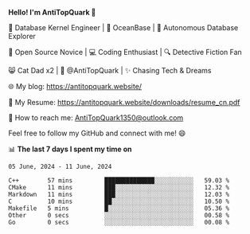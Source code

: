 
**Hello! I'm AntiTopQuark 👋**

🔧 Database Kernel Engineer | 🌊 OceanBase | 🤖 Autonomous Database Explorer

🌱 Open Source Novice | 💻 Coding Enthusiast | 🔍 Detective Fiction Fan

😸 Cat Dad x2 | 🎉 @AntiTopQuark | ✨ Chasing Tech & Dreams

🌐 My blog: https://antitopquark.website/

📄 My Resume: https://antitopquark.website/downloads/resume_cn.pdf

📧 How to reach me: AntiTopQuark1350@outlook.com

Feel free to follow my GitHub and connect with me! 😄

📊 **The last 7 days I spent my time on** 

<!--START_SECTION:waka-->
```text
05 June, 2024 - 11 June, 2024

C++        57 mins         ██████████████░░░░░░░░░░░   59.03 % 
CMake      11 mins         ███░░░░░░░░░░░░░░░░░░░░░░   12.32 % 
Markdown   11 mins         ███░░░░░░░░░░░░░░░░░░░░░░   12.03 % 
C          10 mins         ██░░░░░░░░░░░░░░░░░░░░░░░   10.50 % 
Makefile   5 mins          █░░░░░░░░░░░░░░░░░░░░░░░░   05.36 % 
Other      0 secs          ░░░░░░░░░░░░░░░░░░░░░░░░░   00.58 % 
Go         0 secs          ░░░░░░░░░░░░░░░░░░░░░░░░░   00.08 %
```
<!--END_SECTION:waka-->


